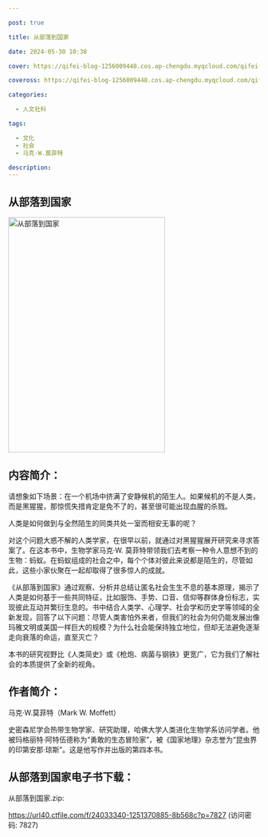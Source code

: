 ```yaml
---

post: true

title: 从部落到国家

date: 2024-05-30 10:38

cover: https://qifei-blog-1256009448.cos.ap-chengdu.myqcloud.com/qifei-blog/s33871176.jpg

coveross: https://qifei-blog-1256009448.cos.ap-chengdu.myqcloud.com/qifei-blog/s33871176.jpg

categories:

  - 人文社科

tags:

  - 文化
  - 社会
  - 马克·W.莫菲特

description:
---
```


## 从部落到国家

<img alt="从部落到国家" class="aligncenter loading" data-was-processed="true" decoding="async" fetchpriority="high" height="471" src="https://qifei-blog-1256009448.cos.ap-chengdu.myqcloud.com/qifei-blog/s33871176.jpg" style="cursor: zoom-in;" width="314"/>

## 内容简介：

请想象如下场景：在一个机场中挤满了安静候机的陌生人。如果候机的不是人类，而是黑猩猩，那惊慌失措肯定是免不了的，甚至很可能出现血腥的杀戮。

人类是如何做到与全然陌生的同类共处一室而相安无事的呢？

对这个问题大惑不解的人类学家，在很早以前，就通过对黑猩猩展开研究来寻求答案了。在这本书中，生物学家马克·W. 莫菲特带领我们去考察一种令人意想不到的生物：蚂蚁。在蚂蚁组成的社会之中，每个个体对彼此来说都是陌生的，尽管如此，这些小家伙聚在一起却取得了很多惊人的成就。

《从部落到国家》通过观察、分析并总结让匿名社会生生不息的基本原理，揭示了人类是如何基于一些共同特征，比如服饰、手势、口音、信仰等群体身份标志，实现彼此互动并繁衍生息的。书中结合人类学、心理学、社会学和历史学等领域的全新发现，回答了以下问题：尽管人类害怕外来者，但我们的社会为何仍能发展出像玛雅文明或美国一样巨大的规模？为什么社会能保持独立地位，但却无法避免逐渐走向衰落的命运，直至灭亡？

本书的研究视野比《人类简史》或《枪炮、病菌与钢铁》更宽广，它为我们了解社会的本质提供了全新的视角。

## 作者简介：

马克·W.莫菲特（Mark W. Moffett）

史密森尼学会热带生物学家、研究助理，哈佛大学人类进化生物学系访问学者。他被玛格丽特·阿特伍德称为“勇敢的生态冒险家”，被《国家地理》杂志誉为“昆虫界的印第安那·琼斯”。这是他写作并出版的第四本书。

## 从部落到国家电子书下载：

从部落到国家.zip: 

https://url40.ctfile.com/f/24033340-1251370885-8b568c?p=7827 (访问密码: 7827)
